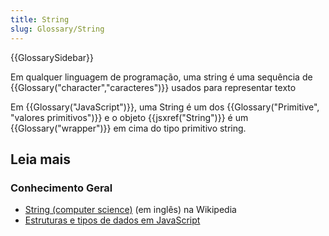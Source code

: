```yaml
---
title: String
slug: Glossary/String
---
```


{{GlossarySidebar}}

Em qualquer linguagem de programação, uma string é uma sequência de {{Glossary("character","caracteres")}} usados para representar texto

Em {{Glossary("JavaScript")}}, uma String é um dos {{Glossary("Primitive", "valores primitivos")}} e o objeto {{jsxref("String")}} é um {{Glossary("wrapper")}} em cima do tipo primitivo string.

## Leia mais

### Conhecimento Geral

- [String (computer science)](https://pt.wikipedia.org/wiki/Cadeia_de_caracteres) (em inglês) na Wikipedia
- [Estruturas e tipos de dados em JavaScript](/pt-BR/docs/Web/JavaScript/Data_structures#String_type)
